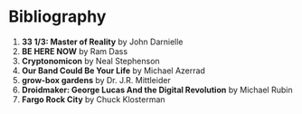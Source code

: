 # Bibliography

1. **33 1/3: Master of Reality** by John Darnielle
1. **BE HERE NOW** by Ram Dass
1. **Cryptonomicon** by Neal Stephenson
1. **Our Band Could Be Your Life** by Michael Azerrad
1. **grow-box gardens** by Dr. J.R. Mittleider
1. **Droidmaker: George Lucas And the Digital Revolution** by Michael Rubin
1. **Fargo Rock City** by Chuck Klosterman 